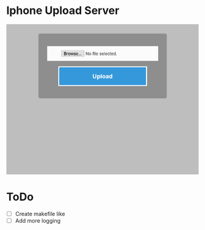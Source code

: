 # Iphone Upload Server

![Upload Form](./img/01.png)
<!--![Confirmation page](./img/02.png)-->

# ToDo
- [ ] Create makefile like
- [ ] Add more logging